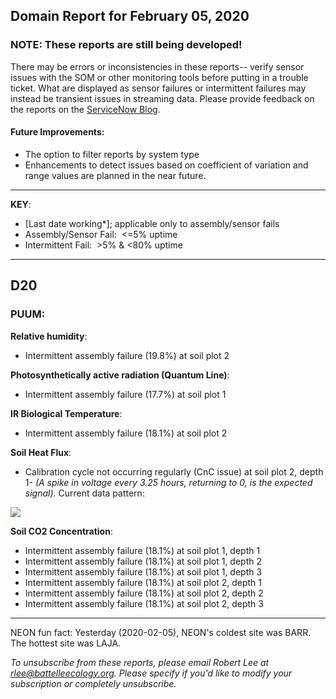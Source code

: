 ## Domain Report for February 05, 2020


### NOTE: These reports are still being developed!
There may be errors or inconsistencies in these reports-- verify sensor issues with the SOM or other monitoring tools before putting in a trouble ticket. What are displayed as sensor failures or intermittent failures may instead be transient issues in streaming data.
Please provide feedback on the reports on the [ServiceNow Blog](https://neon.service-now.com/community?id=community_blog&sys_id=9b4fbe8adbed734017ecf9041d9619be).

#### Future Improvements: 
 - The option to filter reports by system type 
 - Enhancements to detect issues based on coefficient of variation and range values are planned in the near future.

***

**KEY**:

 - [Last date working*]; applicable only to assembly/sensor fails
 - Assembly/Sensor Fail:&nbsp;&nbsp;<=5% uptime
 - Intermittent Fail:&nbsp;&nbsp;>5% & <80% uptime

***
## D20

### PUUM:

**Relative humidity**:
 - Intermittent assembly failure (19.8%) at soil plot 2

**Photosynthetically active radiation (Quantum Line)**:
 - Intermittent assembly failure (17.7%) at soil plot 1

**IR Biological Temperature**:
 - Intermittent assembly failure (18.1%) at soil plot 2

**Soil Heat Flux**:
 - Calibration cycle not occurring regularly (CnC issue) at soil plot 2, depth 1- _(A spike in voltage every 3.25 hours, returning to 0, is the expected signal)._ Current data pattern:

<img src="/scratch/SOM/rollingAnalysis/RptDp00/smartAlerts/imgs/NEON.D20.PUUM.DP0.00040.001.01800.002.501.000-2020-02-05.png">

**Soil CO2 Concentration**:
 - Intermittent assembly failure (18.1%) at soil plot 1, depth 1
 - Intermittent assembly failure (18.1%) at soil plot 1, depth 2
 - Intermittent assembly failure (18.1%) at soil plot 1, depth 3
 - Intermittent assembly failure (18.1%) at soil plot 2, depth 1
 - Intermittent assembly failure (18.1%) at soil plot 2, depth 2
 - Intermittent assembly failure (18.1%) at soil plot 2, depth 3

***
NEON fun fact: Yesterday (2020-02-05), NEON's coldest site was BARR. The hottest site was LAJA.

_To unsubscribe from these reports, please email Robert Lee at rlee@battelleecology.org. Please specify if you'd like to modify your subscription or completely unsubscribe._
